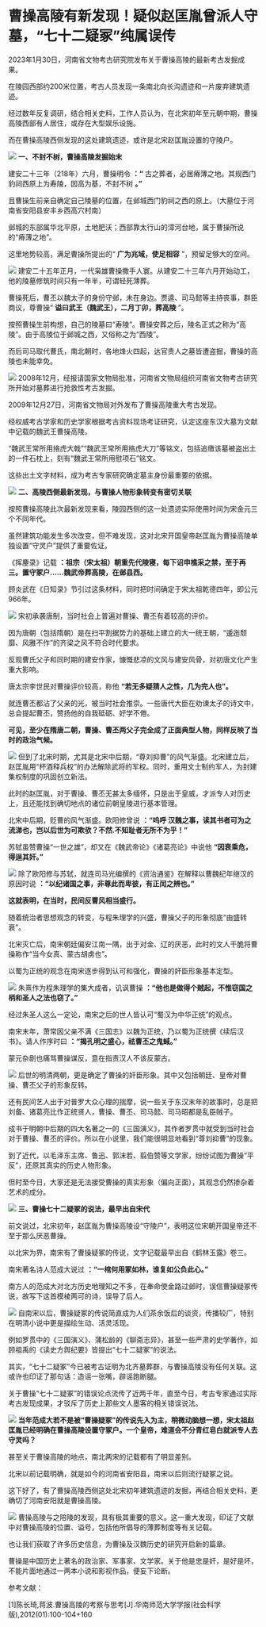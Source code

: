 # 曹操高陵有新发现！疑似赵匡胤曾派人守墓，“七十二疑冢”纯属误传

2023年1月30日，河南省文物考古研究院发布关于曹操高陵的最新考古发掘成果。

在陵园西部约200米位置，考古人员发现一条南北向长沟遗迹和一片废弃建筑遗迹。

经过数年反复调研，结合相关史料，工作人员认为，在北宋初年至元朝中期，曹操高陵西部有人居住，或存在大型娱乐设施。

而在曹操高陵西侧发现的这处建筑遗迹，或许是北宋赵匡胤设置的守陵户。

![](https://inews.gtimg.com/news_bt/O5b8Ur81-MWIkQGmHqMVv8EI7bby1YE_MMBRH0eVNK3AEAA/1000)
**一、不封不树，曹操高陵发掘始末**

建安二十三年（218年）六月，曹操明令 **：“** 古之葬者，必居瘠薄之地。其规西门豹祠西原上为寿陵，因高为基，不封不树 **。”**

且曹操生前亲自确定自己陵墓的位置，在邺城西门豹祠之西的原上。（大墓位于河南省安阳县安丰乡西高穴村南）

邺城的东部属华北平原，土地肥沃；西部靠太行山的漳河台地，属于曹操所说的“瘠薄之地”。

这里地势较高，满足曹操所提出的“ **广为兆域，使足相容** ”，预留足够大的空间。

![](https://inews.gtimg.com/news_bt/ObYeLgNVqpumND9_F61XGhkPQ2CJm_GME4hXoQCXE-7nEAA/1000)
建安二十五年正月，一代枭雄曹操撒手人寰。从建安二十三年六月开始动工，他的陵墓修筑时间只有一年半，可谓轻死薄葬。

曹操死后，曹丕以魏太子的身份守邺，未在身边。贾逵、司马懿等主持丧事，群臣商议，尊曹操“ **谥曰武王（魏武王），二月丁卯，葬高陵** ”。

按照曹操生前构想，自己的陵墓曰“寿陵”。曹操安葬之后，陵名正式之称为“高陵”。由于高陵位于邺城之西，又俗称之为“西陵”。

而后司马取代曹氏，南北朝时，各地烽火四起，达官贵人之墓皆遭盗掘，曹操的高陵也未能幸免。

![](https://inews.gtimg.com/news_bt/ObTSC98OobFR8A_Cgo6vXruKaN5_hTwb0SgdE_L5IFYfkAA/1000)
2008年12月，经报请国家文物局批准，河南省文物局组织河南省文物考古研究所开始对墓葬进行抢救性考古发掘。

2009年12月27日，河南省文物局对外发布了曹操高陵重大考古发现。

经权威考古学家和历史学家根据考古资料现场考证研究，认定这座东汉大墓为文献中记载的魏武王曹操高陵。

“魏武王常所用挌虎大戟”“魏武王常所用挌虎大刀”等铭文，包括追缴该墓被盗出土的一件石枕上，刻有“魏武王常所用慰项石”铭文。

这些出土文字材料，成为考古专家研究确定墓主身份最重要的依据。

![](https://inews.gtimg.com/news_bt/OfBc2-8qy_6utTYIJ5Zla3OPzkD7KtbNfcPNKBlVXRGmEAA/1000)
**二、高陵西侧最新发现，与曹操人物形象转变有密切关联**

按照曹操高陵此次最新发现来看，陵园西侧的这一处遗迹实际使用时间为宋金元三个不同年代。

虽然建筑功能发生多次改变，但不难发现，这对北宋开国皇帝赵匡胤为曹操高陵单独设置“守灵户”提供了重要佐证。

《挥麈录》记载 **：祖宗（宋太祖）朝重先代陵寝，每下诏申樵采之禁，至于再三。置守冢户……魏武帝葬高陵，在邺县西。**

顾炎武在《日知录》节引过这条材料，同时把时间确定于宋太祖乾德四年，即公元966年。

![](https://inews.gtimg.com/news_bt/OpI5YeEMDKW9AAzeaKHdvrSjFMIwr5VPLfkTpZgXMNA1oAA/1000)
宋初承袭唐制，当时社会上普遍对曹操、曹丕有着较高的评价。

因为唐朝（包括隋朝）是在扫平割据势力的基础上建立的大一统王朝，“逶迤颓靡、风雅不作”的齐梁之风不符合时代要求。

反观曹氏父子和同时期的建安作家，慷慨悲凉的文风与建安风骨，对初唐文化产生重大影响。

唐太宗李世民对曹操评价较高，称他 **“若无多疑猜人之性，几为完人也”。**

就连曹丕都沾了父亲的光，被当时社会推崇。一些唐代大臣在劝谏太子的诗文中，总会提起曹丕，赞扬他的自我砥砺、好学不倦。

**可见，至少在隋唐二朝，曹操、曹丕两父子完全成了正面典型人物，同样反映了当时的政治气候。**

![](https://inews.gtimg.com/news_bt/OxGpH20-slzgWWP3Y_JxANgCx3dHdj6Ae-NFIY2OOteSUAA/1000)
但到了北宋时期，尤其是北宋中后期，“尊刘抑曹”的风气渐盛。北宋建立后，赵匡胤用“杯酒释兵权”的办法解除武将的军权。同时，重用文士制约军人，为封建集权制度的巩固创立新法。

此时的赵匡胤，对于曹操、曹丕无甚太多缅怀，只是出于皇威，才派专人对历史上，且还能找到确切地点的诸位前朝皇陵进行基本管理。

北宋中后期，贬曹的风气渐盛。欧阳修曾说 **：“呜呼 汉魏之事，读其书者可为之流涕也，岂以后世为可欺欤？不然.不知耻者无所不为乎！”**

苏轼虽赞曹操“一世之雄”，却又在《魏武帝论》《诸葛亮论》中说他 **“因衰乘危，得逞其奸。”**

![](https://inews.gtimg.com/news_bt/Oad4nW2FdnxenGTQPOPuRRiV0sWDxbHADOvUZwZ1Lq-HAAA/1000)
除了欧阳修与苏轼，就连司马光编撰的《资治通鉴》在解释以曹魏纪年继汉的原因时说 **：“以纪诸国之事，非尊此而卑彼，有正闰之辨也。”**

**这就表明，在当时，民间反曹风相当盛行。**

随着统治者思想观念的转变，与程朱理学的兴盛，曹操父子的形象彻底“由盛转衰”。

北宋灭亡后，南宋朝廷偏安江南一隅，出于对金、辽的厌恶，此时的文人干脆将曹操称作“当今女真、蒙古胡虏也”。

以蜀为正统的观念在南宋逐步得到认可和强化，曹操的奸臣形象基本定型。

![](https://inews.gtimg.com/news_bt/OSgSEpaorp6dLg9ZhZipjXV63M9ml5MnEi6-xYnyYRmLEAA/1000)
朱熹作为程朱理学的集大成者，讥讽曹操 **：“他也是做得个贼起，不惟窃国之柄和圣人之法也窃了。”**

经过朱圣人这么一定论，南宋之后的世人皆认可“蜀汉为中华正统”的观点。

南宋末年，萧常因父亲不满《三国志》以魏为正统，乃以蜀为正统撰《续后汉书》。请人作序时曰 **：“揭孔明之盛心，祛曹丕之鬼蜮。”**

蒙元杂剧也痛骂曹操谋反，意在指责汉人不该反蒙古。

![](https://inews.gtimg.com/news_bt/OecNbAveJonJhcXMhJGFhMdJDWtgId86IbPInNYNomVXIAA/1000)
后世的明清两朝，更是确定了曹操的奸臣形象。其中又包括朝廷、皇帝对曹操、曹丕父子的形象反转。

还有民间艺人出于对普罗大众心理的揣摩，说一些关于东汉末年的故事时，总是把刘备、诸葛亮比作正统贤人，曹操、曹丕、司马懿、司马昭都是乱臣贼子。

成书于明朝中后期的四大名著之一的《三国演义》，其作者罗贯中就受到当时社会对于曹操、曹丕的评价。所以在小说里，我们能很明显地看到“尊刘抑曹”的现象。

到了近代，以毛泽东主席、鲁迅、郭沫若、翦伯赞等文学家，纷纷试图为曹操“平反”，还原其真实的历史人物形象。

但时至今日，大家还是无法接受曹操的真实形象（偏向正面），其观念仍然掺杂着艺术的成分。

![](https://inews.gtimg.com/news_bt/OOZwqHUqZYc_KZC5h60oAumt2MLnRb5ui7vMtr1hVk570AA/1000)
**三、曹操七十二疑冢的说法，最早出自宋代**

前文说过，北宋初年，赵匡胤为曹操高陵设“守陵户”，表明这位宋朝开国皇帝还不至于那么厌恶曹操。

以北宋为界，南宋有了曹操疑冢的传说，文字记载最早出自《鹤林玉露》卷三。

南宋著名诗人范成大说过 **：“一棺何用冢如林，谁复如公负此心。”**

南方人的范成大对北方历史地理知之不多，在奉命使金路过邺时，误信曹操疑冢传说，故写下这首模棱两可的诗，误导了后人。

![](https://inews.gtimg.com/news_bt/OtQ1s-gp9cBrue0maqHFxIIb9OrCxwQB7KBZxr88iqoAkAA/1000)
自南宋以后，曹操疑冢的传说简直成为人们茶余饭后的谈资，传播较广，特别在明清小说中更是描绘生动、活灵活现。

例如罗贯中的《三国演义》、蒲松龄的《聊斋志异》，甚至一些严肃的史学著作，如顾祖禹的《读史方舆纪要》皆提出“七十二疑冢”的说法。

其实，“七十二疑冢”今已被考古证明为北齐墓葬群，与曹操高陵没有任何关联。这或许也印证了那句话：造谣一张嘴，辟谣跑断腿。

关于曹操“七十二疑冢”的错误论点流传了近两千年，直至今日，考古专家通过实际考古发现成果，才驳斥了历史上那些文人墨客的相关错误说法。

![](https://inews.gtimg.com/news_bt/OV65LQP7jv3zeiCYA5ma-10z04VHMGIXu2XxBog2Qe8gQAA/1000)
**当年范成大若不是被“曹操疑冢”的传说先入为主，稍微动脑想一想，宋太祖赵匡胤已经明确在曹操高陵设置守冢户。一个皇帝，难道会不分青红皂白就派专人去守灵吗？**

甚至关于曹操高陵的地点，南北两宋的记载都有了明显差别。

北宋以前记载明确，就是如今的河南省安阳县，南宋以后则流行疑冢之说。

这下好了，有了曹操高陵西侧这处北宋初年建筑遗迹的发掘，再结合相关史料，更确切了河南安阳就是曹操高陵。

![](https://inews.gtimg.com/news_bt/OQ7xoIJ94eIItZDhl71nUp9tcT9lG5Sa0n4c5WabctWUwAA/1000)
曹操高陵与之陪陵的发现，具有极其重要的意义。这一重大发现，印证了文献中对曹操高陵的位置、谥号，包括他所倡导的薄葬制度等有关记载。

也让我们获取了许多历史信息，为曹操及汉魏历史的研究开启新的篇章。

曹操是中国历史上著名的政治家、军事家、文学家。关于他是忠是奸，是好是坏，不能片面地通过一两本小说和影视作品，便妄下论断。

参考文献：

[1]陈长琦,蒋波.曹操高陵的考察与思考[J].华南师范大学学报(社会科学版),2012(01):100-104+160

